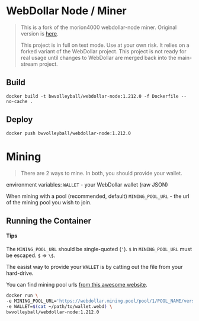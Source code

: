 # WebDollar Node / Miner
> This is a fork of the morion4000 webdollar-node miner. Original version is [here](https://github.com/morion4000/webdollar-node).
>
> This project is in full on test mode. Use at your own risk. It relies on a forked variant of the WebDollar project.
> This project is not ready for real usage until changes to WebDollar are merged back into the main-stream project.

## Build

`docker build -t bwvolleyball/webdollar-node:1.212.0 -f Dockerfile --no-cache .`

## Deploy

`docker push bwvolleyball/webdollar-node:1.212.0`

# Mining
> There are 2 ways to mine.  In both, you should provide your wallet.

environment variables:
`WALLET` - your WebDollar wallet (raw JSON)

When mining with a pool (recommended, default)
`MINING_POOL_URL` - the url of the mining pool you wish to join.

## Running the Container

#### Tips

The `MINING_POOL_URL` should be single-quoted (`'`).
`$` in `MINING_POOL_URL` must be escaped. `$` => `\$`.

The easist way to provide your `WALLET` is by catting out the file from your hard-drive.

You can find mining pool urls [from this awesome website](http://webdpools.com/pool/).

```bash
docker run \
-e MINING_POOL_URL='https://webdollar.mining.pool/pool/1/POOL_NAME/version/sha/https:\$\$domain.com:443' \
-e WALLET=$(cat ~/path/to/wallet.webd) \
bwvolleyball/webdollar-node:1.212.0
```

